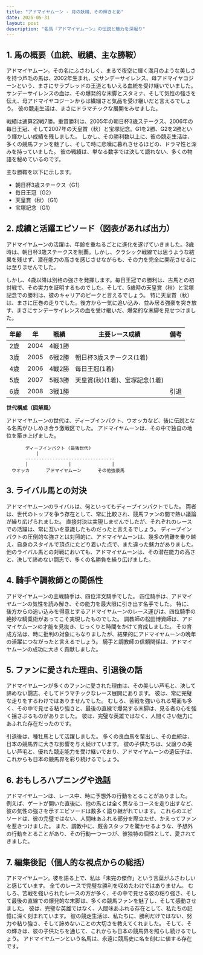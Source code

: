 ```yaml
---
title: "アドマイヤムーン - 月の妖精、その輝きと影"
date: 2025-05-31
layout: post
description: "名馬『アドマイヤムーン』の伝説と魅力を深堀り"
---
```


## 1. 馬の概要（血統、戦績、主な勝鞍）

アドマイヤムーン。その名にふさわしく、まるで夜空に輝く満月のような美しさを持つ芦毛の馬は、2002年生まれ、父サンデーサイレンス、母アドマイヤコジーンという、まさにサラブレッドの王道ともいえる血統を受け継いでいました。  サンデーサイレンスの血は、その爆発的な末脚とスタミナ、そして気性の強さを伝え、母アドマイヤコジーンからは繊細さと気品を受け継いだと言えるでしょう。  彼の競走生活は、まさにドラマチックな展開をみせました。

戦績は通算22戦7勝。重賞勝利は、2005年の朝日杯3歳ステークス、2006年の毎日王冠、そして2007年の天皇賞（秋）と宝塚記念。G1を2勝、G2を2勝という輝かしい成績を残しました。  しかし、その勝利数以上に、彼の競走生活は、多くの競馬ファンを魅了し、そして時に悲嘆に暮れさせるほどの、ドラマ性と深みを持っていました。  彼の戦績は、単なる数字では決して語れない、多くの物語を秘めているのです。

主な勝鞍を以下に示します。

* 朝日杯3歳ステークス（G1）
* 毎日王冠（G2）
* 天皇賞（秋）（G1）
* 宝塚記念（G1）


## 2. 成績と活躍エピソード（図表があれば出力）

アドマイヤムーンの活躍は、年齢を重ねるごとに進化を遂げていきました。3歳時は、朝日杯3歳ステークスを制覇。しかし、クラシック戦線では思うような結果を残せず、潜在能力の高さを感じさせながらも、その力を完全に開花させるには至りませんでした。

しかし、4歳以降は別格の強さを発揮します。毎日王冠での勝利は、古馬との初対戦で、その実力を証明するものでした。そして、5歳時の天皇賞（秋）と宝塚記念での勝利は、彼のキャリアのピークと言えるでしょう。  特に天皇賞（秋）は、まさに圧巻の走りでした。後方から一気に追い込み、並み居る強豪を突き放す、まさにサンデーサイレンスの血を受け継いだ、爆発的な末脚を見せつけました。

| 年齢 | 年 | 戦績 | 主要レース成績 | 備考 |
|---|---|---|---|---|
| 2歳 | 2004 | 4戦1勝 |  |  |
| 3歳 | 2005 | 6戦2勝 | 朝日杯3歳ステークス(1着) |  |
| 4歳 | 2006 | 4戦2勝 | 毎日王冠(1着) |  |
| 5歳 | 2007 | 5戦3勝 | 天皇賞(秋)(1着)、宝塚記念(1着) |  |
| 6歳 | 2008 | 3戦1勝 |  |  引退 |


**世代構成（図解風）**

アドマイヤムーンの世代は、ディープインパクト、ウオッカなど、後に伝説となる名馬がひしめき合う激戦区でした。  アドマイヤムーンは、その中で独自の地位を築き上げました。


```
       ディープインパクト (最強世代)
           |
       ---------------------------------
       |               |               |
  ウオッカ      アドマイヤムーン      その他強豪馬
```


## 3. ライバル馬との対決

アドマイヤムーンのライバルは、何といってもディープインパクトでした。  両者は、世代のトップを争う存在として、常に比較され、競馬ファンの間で熱い議論が繰り広げられました。  直接対決は実現しませんでしたが、それぞれのレースでの活躍は、常に互いを意識したものだったと言えるでしょう。  ディープインパクトの圧倒的な強さとは対照的に、アドマイヤムーンは、幾多の苦難を乗り越え、自身のスタイルで頂点にたどり着いた点で、また違った魅力がありました。  他のライバル馬との対戦においても、アドマイヤムーンは、その潜在能力の高さと、決して諦めない闘志で、多くの名勝負を繰り広げました。


## 4. 騎手や調教師との関係性

アドマイヤムーンの主戦騎手は、四位洋文騎手でした。  四位騎手は、アドマイヤムーンの気性を読み解き、その能力を最大限に引き出す名手でした。  特に、後方からの追い込みを得意とするアドマイヤムーンのレース運びは、四位騎手の絶妙な騎乗術があってこそ実現したものでした。  調教師の松田博資師は、アドマイヤムーンの才能を見抜き、じっくりと時間をかけて育成しました。  その育成方法は、時に批判の対象にもなりましたが、結果的にアドマイヤムーンの晩年の活躍につながったと言えるでしょう。  騎手と調教師の信頼関係は、アドマイヤムーンの成功に大きく貢献しました。


## 5. ファンに愛された理由、引退後の話

アドマイヤムーンが多くのファンに愛された理由は、その美しい芦毛と、決して諦めない闘志、そしてドラマチックなレース展開にあります。  彼は、常に完璧な走りをするわけではありませんでした。  むしろ、苦戦を強いられる場面も多く、その中で見せる粘り強さと、最後の直線で爆発する末脚は、見る者の心を強く揺さぶるものがありました。  彼は、完璧な英雄ではなく、人間くさい魅力にあふれた存在だったのです。

引退後は、種牡馬として活躍しました。  多くの良血馬を輩出し、その血統は、日本の競馬界に大きな影響を与え続けています。  彼の子供たちは、父譲りの美しい芦毛と、優れた競走能力を受け継いでおり、アドマイヤムーンの遺伝子は、これからも日本の競馬界を彩り続けるでしょう。


## 6. おもしろハプニングや逸話

アドマイヤムーンは、レース中、時に予想外の行動をとることがありました。  例えば、ゲートが開いた直後に、他の馬とは全く異なるコースを走り出すなど、彼の気性の強さを示すエピソードは数多く語り継がれています。  これらのエピソードは、彼の完璧ではない、人間味あふれる部分を際立たせ、かえってファンを惹きつけました。  また、調教中に、厩舎スタッフを驚かせるような、予想外の行動をとることがあり、その行動一つ一つが、彼独特の個性として、愛されてきました。


## 7. 編集後記（個人的な視点からの総括）

アドマイヤムーン。彼を語る上で、私は「未完の傑作」という言葉がふさわしいと感じています。  全てのレースで完璧な勝利を収めたわけではありません。  むしろ、苦戦を強いられたレースの方が多く、その中で見せる彼の粘り強さ、そして最後の直線での爆発的な末脚は、多くの競馬ファンを魅了し、そして感動させました。  彼は、完璧な英雄ではなく、人間味あふれる存在として、私たちの記憶に深く刻まれています。  彼の競走生活は、私たちに、勝利だけではない、努力や粘り強さ、そして諦めないことの大切さを教えてくれました。  そして、その輝きは、彼の子供たちを通じて、これからも日本の競馬界を照らし続けるでしょう。  アドマイヤムーンという名馬は、永遠に競馬史に名を刻むに値する存在です。
